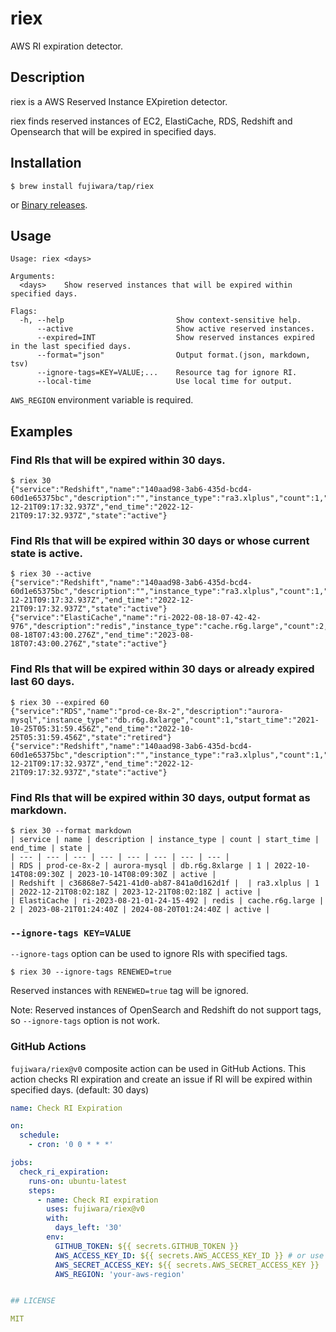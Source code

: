 # riex

AWS RI expiration detector.

## Description

riex is a AWS Reserved Instance EXpiretion detector.

riex finds reserved instances of EC2, ElastiCache, RDS, Redshift and Opensearch that will be expired in specified days.

## Installation

```console
$ brew install fujiwara/tap/riex
```

or [Binary releases](https://github.com/fujiwara/riex/releases).

## Usage

```
Usage: riex <days>

Arguments:
  <days>    Show reserved instances that will be expired within specified days.

Flags:
  -h, --help                         Show context-sensitive help.
      --active                       Show active reserved instances.
      --expired=INT                  Show reserved instances expired in the last specified days.
      --format="json"                Output format.(json, markdown, tsv)
      --ignore-tags=KEY=VALUE;...    Resource tag for ignore RI.
      --local-time                   Use local time for output.
```

`AWS_REGION` environment variable is required.


## Examples

### Find RIs that will be expired within 30 days.

```console
$ riex 30
{"service":"Redshift","name":"140aad98-3ab6-435d-bcd4-60d1e65375bc","description":"","instance_type":"ra3.xlplus","count":1,"start_time":"2021-12-21T09:17:32.937Z","end_time":"2022-12-21T09:17:32.937Z","state":"active"}
```

### Find RIs that will be expired within 30 days or whose current state is active.

```console
$ riex 30 --active
{"service":"Redshift","name":"140aad98-3ab6-435d-bcd4-60d1e65375bc","description":"","instance_type":"ra3.xlplus","count":1,"start_time":"2021-12-21T09:17:32.937Z","end_time":"2022-12-21T09:17:32.937Z","state":"active"}
{"service":"ElastiCache","name":"ri-2022-08-18-07-42-42-976","description":"redis","instance_type":"cache.r6g.large","count":2,"start_time":"2022-08-18T07:43:00.276Z","end_time":"2023-08-18T07:43:00.276Z","state":"active"}
```

### Find RIs that will be expired within 30 days or already expired last 60 days.

```
$ riex 30 --expired 60
{"service":"RDS","name":"prod-ce-8x-2","description":"aurora-mysql","instance_type":"db.r6g.8xlarge","count":1,"start_time":"2021-10-25T05:31:59.456Z","end_time":"2022-10-25T05:31:59.456Z","state":"retired"}
{"service":"Redshift","name":"140aad98-3ab6-435d-bcd4-60d1e65375bc","description":"","instance_type":"ra3.xlplus","count":1,"start_time":"2021-12-21T09:17:32.937Z","end_time":"2022-12-21T09:17:32.937Z","state":"active"}
```

### Find RIs that will be expired within 30 days, output format as markdown.

```console
$ riex 30 --format markdown
| service | name | description | instance_type | count | start_time | end_time | state |
| --- | --- | --- | --- | --- | --- | --- | --- |
| RDS | prod-ce-8x-2 | aurora-mysql | db.r6g.8xlarge | 1 | 2022-10-14T08:09:30Z | 2023-10-14T08:09:30Z | active |
| Redshift | c36868e7-5421-41d0-ab87-841a0d162d1f |  | ra3.xlplus | 1 | 2022-12-21T08:02:18Z | 2023-12-21T08:02:18Z | active |
| ElastiCache | ri-2023-08-21-01-24-15-492 | redis | cache.r6g.large | 2 | 2023-08-21T01:24:40Z | 2024-08-20T01:24:40Z | active |
```

### `--ignore-tags KEY=VALUE`

`--ignore-tags` option can be used to ignore RIs with specified tags.

```console
$ riex 30 --ignore-tags RENEWED=true
```

Reserved instances with `RENEWED=true` tag will be ignored.

Note: Reserved instances of OpenSearch and Redshift do not support tags, so `--ignore-tags` option is not work.

### GitHub Actions

`fujiwara/riex@v0` composite action can be used in GitHub Actions.
This action checks RI expiration and create an issue if RI will be expired within specified days. (default: 30 days)

```yaml
name: Check RI Expiration

on:
  schedule:
    - cron: '0 0 * * *'

jobs:
  check_ri_expiration:
    runs-on: ubuntu-latest
    steps:
      - name: Check RI expiration
        uses: fujiwara/riex@v0
        with:
          days_left: '30'
        env:
          GITHUB_TOKEN: ${{ secrets.GITHUB_TOKEN }}
          AWS_ACCESS_KEY_ID: ${{ secrets.AWS_ACCESS_KEY_ID }} # or use aws-actions/configure-aws-credentials in before step
          AWS_SECRET_ACCESS_KEY: ${{ secrets.AWS_SECRET_ACCESS_KEY }}
          AWS_REGION: 'your-aws-region'


## LICENSE

MIT
